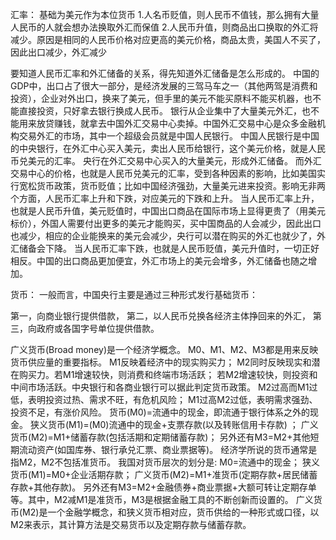 汇率：
基础为美元作为本位货币
1.人名币贬值，则人民币不值钱，那么拥有大量人民币的人就会想办法换取外汇而保值
2.人民币升值，则商品出口换取的外汇将减少。原因是相同的人民币价格对应更高的美元价格，商品太贵，美国人不买了，因此出口减少，外汇减少

要知道人民币汇率和外汇储备的关系，得先知道外汇储备是怎么形成的。
中国的GDP中，出口占了很大一部分，是经济发展的三驾马车之一（其他两驾是消费和投资），企业对外出口，换来了美元，但手里的美元不能买原料不能买机器，也不能直接投资，只好拿去银行换成人民币。
银行从企业集中了大量美元外汇，也不能用来放贷赚钱，就拿去中国外汇交易中心卖掉。中国外汇交易中心是众多金融机构交易外汇的市场，其中一个超级会员就是中国人民银行。
中国人民银行是中国的中央银行，在外汇中心买入美元，卖出人民币给银行，这个美元价格，就是人民币兑美元的汇率。
央行在外汇交易中心买入的大量美元，形成外汇储备。
而外汇交易中心的价格，也就是人民币兑美元的汇率，受到各种因素的影响，比如美国实行宽松货币政策，货币贬值；比如中国经济强劲，大量美元进来投资。影响无非两个方面，人民币汇率上升和下跌，对应美元的下跌和上升。
当人民币汇率上升，也就是人民币升值，美元贬值时，中国出口商品在国际市场上显得更贵了（用美元标价），外国人需要付出更多的美元才能购买，买中国商品的人会减少，因此出口也减少，相应的企业能换来的美元会减少，央行可以潜在购买的外汇也就少了，外汇储备会下降。
当人民币汇率下跌，也就是人民币贬值，美元升值时，一切正好相反。中国的出口商品更加便宜，外汇市场上的美元会增多，外汇储备也随之增加。


货币：
一般而言，中国央行主要是通过三种形式发行基础货币：

第一，向商业银行提供借款，
第二，以人民币兑换各经济主体挣回来的外汇，
第三，向政府或各国字号单位提供借款。


广义货币(Broad money)是一个经济学概念。
M0、M1、M2、M3都是用来反映货币供应量的重要指标。
M1反映着经济中的现实购买力；
M2同时反映现实和潜在购买力。若M1增速较快，则消费和终端市场活跃；
若M2增速较快，则投资和中间市场活跃。中央银行和各商业银行可以据此判定货币政策。
M2过高而M1过低，表明投资过热、需求不旺，有危机风险；
M1过高M2过低，表明需求强劲、投资不足，有涨价风险。
货币(M0)=流通中的现金，即流通于银行体系之外的现金。
狭义货币(M1)=(M0)流通中的现金+支票存款(以及转账信用卡存款) ；
广义货币(M2)=M1+储蓄存款(包括活期和定期储蓄存款)；
另外还有M3=M2+其他短期流动资产(如国库券、银行承兑汇票、商业票据等)。
经济学所说的货币通常是指M2，M2不包括准货币。
我国对货币层次的划分是:
M0=流通中的现金；
狭义货币(M1)=M0+企业活期存款；
广义货币(M2)=M1+准货币(定期存款+居民储蓄存款+其他存款)。
另外还有M3=M2+金融债券+商业票据+大额可转让定期存单等。其中，M2减M1是准货币，M3是根据金融工具的不断创新而设置的。
广义货币(M2)是一个金融学概念，和狭义货币相对应，货币供给的一种形式或口径，以M2来表示，其计算方法是交易货币以及定期存款与储蓄存款。
